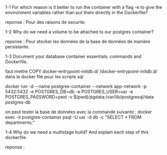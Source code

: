 1-1 For which reason is it better to run the container with a flag -e to give the environment variables rather than put them directly in the Dockerfile?

reponse : Pour des raisons de securite.

1-2 Why do we need a volume to be attached to our postgres container?

reponse : Pour stocker les données de la base de données de manière persistante.

1-3 Document your database container essentials: commands and Dockerfile.

faut mettre COPY docker-entrypoint-initdb.d/ /docker-entrypoint-initdb.d/
dans le docker file pour les scripts sql

docker run -d --name postgres-container --network app-network -p 5432:5432 -e POSTGRES_DB=db -e POSTGRES_USER=usr -e POSTGRES_PASSWORD=pwd -v $(pwd)/pgdata:/var/lib/postgresql/data postgres-db

on peut tester la base de données avec la commande suivante :
docker exec -it postgres-container psql -U usr -d db -c "SELECT \* FROM departments;"

1-4 Why do we need a multistage build? And explain each step of this dockerfile.

reponse :
